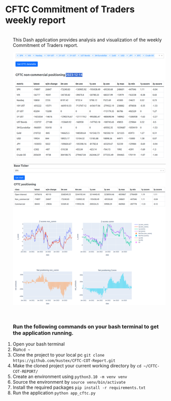 # CFTC Commitment of Traders weekly report
<ol>
  <br>
  This Dash application provides analysis and visualization of the weekly Commitment of Traders report.
  <br>
  <p align="center">
    <img src="/img/datatable.png" width="750">
  </p>

  <p align="center">
    <img src="/img/graphs.png" width="750">
  </p>
  <br>
  <h3>Run the following commands on your bash terminal to get the application running.</h3>
  <li>Open your bash terminal</li>
  <li>Run<code>cd ~</code></li>
  <li>Clone the project to your local pc <code>git clone https://github.com/kustex/CFTC-COT-Report.git</code></li>
  <li>Make the cloned project your current working directory by <code>cd ~/CFTC-COT-REPORT/</code></li>
  <li>Create an environment using <code>python3.10 -m venv venv</code></li>
  <li>Source the environment by <code>source venv/bin/activate</code></li>
  <li>Install the required packages <code>pip install -r requirements.txt</code></li>
  <li>Run the application <code>python app_cftc.py</code></li>
</ol>
